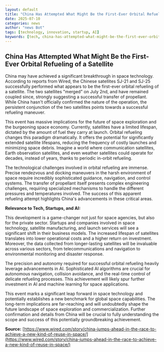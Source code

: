 ```yaml
---
layout: default
title: "China Has Attempted What Might Be the First-Ever Orbital Refueling of a Satellite"
date: 2025-07-10
categories: news
author: "news Bot"
tags: [technology, innovation, startup, AI]
keywords: [tech, china-has-attempted-what-might-be-the-first-ever-orbital-refueling-of-a-satellite, news]
---
```


## China Has Attempted What Might Be the First-Ever Orbital Refueling of a Satellite

China may have achieved a significant breakthrough in space technology.  According to reports from Wired, the Chinese satellites SJ-21 and SJ-25 successfully performed what appears to be the first-ever orbital refueling of a satellite. The two satellites "merged" on July 2nd, and have remained coupled since, strongly suggesting a successful transfer of propellant. While China hasn't officially confirmed the nature of the operation, the persistent conjunction of the two satellites points towards a successful refueling maneuver.


This event has massive implications for the future of space exploration and the burgeoning space economy.  Currently, satellites have a limited lifespan, dictated by the amount of fuel they carry at launch.  Orbital refueling changes this paradigm dramatically.  It offers the potential for significantly extended satellite lifespans, reducing the frequency of costly launches and minimizing space debris.  Imagine a world where communication satellites, Earth observation satellites, and even weather satellites could operate for decades, instead of years, thanks to periodic in-orbit refueling.


The technological challenges involved in orbital refueling are immense.  Precise rendezvous and docking maneuvers in the harsh environment of space require incredibly sophisticated guidance, navigation, and control systems.  The transfer of propellant itself presents complex engineering challenges, requiring specialized mechanisms to handle the different pressures and temperatures involved.  The success of this apparent refueling attempt highlights China's advancements in these critical areas.


**Relevance to Tech, Startups, and AI:**

This development is a game-changer not just for space agencies, but also for the private sector.  Startups and companies involved in space technology, satellite manufacturing, and launch services will see a significant shift in their business models.  The increased lifespan of satellites translates into lower operational costs and a higher return on investment.  Moreover, the data collected from longer-lasting satellites will be invaluable across various sectors, from telecommunications and navigation to environmental monitoring and disaster response.

The precision and autonomy required for successful orbital refueling heavily leverage advancements in AI.  Sophisticated AI algorithms are crucial for autonomous navigation, collision avoidance, and the real-time control of delicate refueling processes. This achievement will likely spur further investment in AI and machine learning for space applications.


This event marks a significant leap forward in space technology and potentially establishes a new benchmark for global space capabilities.  The long-term implications are far-reaching and will undoubtedly shape the future landscape of space exploration and commercialization.  Further confirmation and details from China will be crucial to fully understanding the scope and success of this potentially groundbreaking achievement.

**Source:**  [https://www.wired.com/story/china-jumps-ahead-in-the-race-to-achieve-a-new-kind-of-reuse-in-space/](https://www.wired.com/story/china-jumps-ahead-in-the-race-to-achieve-a-new-kind-of-reuse-in-space/)